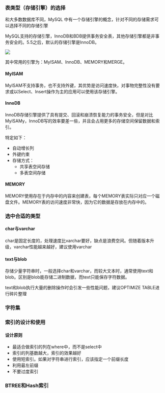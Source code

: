 ### 表类型（存储引擎）的选择

和大多数数据库不同，MySQL 中有一个存储引擎的概念，针对不同的存储需求可以选择不同的存储引擎

MySQL支持的存储引擎，InnoDB和BDB提供事务安全表，其他存储引擎都是非事务安全的。5.5之后，默认的存储引擎是InnoDB。

<div>
    <image src=".\img\1.png"></image>
</div>

其中常用的引擎为：MyISAM、InnoDB、MEMORY和MERGE。

#### MyISAM

MyISAM不支持事务，也不支持外键，其优势是访问速度快，对事物完整性没有要求或以Select、Insert操作为主的应用可以使用该存储引擎。

#### InnoDB

InnoDB存储引擎提供了具有提交、回滚和崩溃恢复能力的事务安全，但是对比MyISAMy，InnoDB写的效率要差一些，并且会占用更多的存储空间保留数据和索引。

特定如下：

- 自动增长列
- 外键约束
- 存储方式：
  - 共享表空间存储
  - 多表空间存储

#### MEMORY

MEMORY使用存在于内存中的内容来创建表，每个MEMORY表实际只对应一个磁盘文件。MEMORY表的访问速度非常快，因为它的数据是存放在内存中的。

### 选中合适的类型

#### char与varchar

char是固定长度的，处理速度比varchar要好，缺点是浪费空间。但随着版本升级，varchar性能越来越好，建议使用varchar

#### text与blob

存储少量字符串时，一般选择char和varchar，而较大文本时，通常使用text和blob。区别是blob能存储二进制数据，而text只能保存字符数据。

text和blob执行大量的删除操作时会引发一些性能问题，建议OPTIMIZE TABLE进行碎片整理

### 字符集



### 索引的设计和使用

#### 设计原则

- 最适合做索引的列在where中，而不是select中
- 索引的列基数越大，索引的效果越好
- 使用短索引。如果对字符串进行索引，应该指定一个前缀长度
- 利用最左前缀
- 不要过度索引

### BTREE和Hash索引

